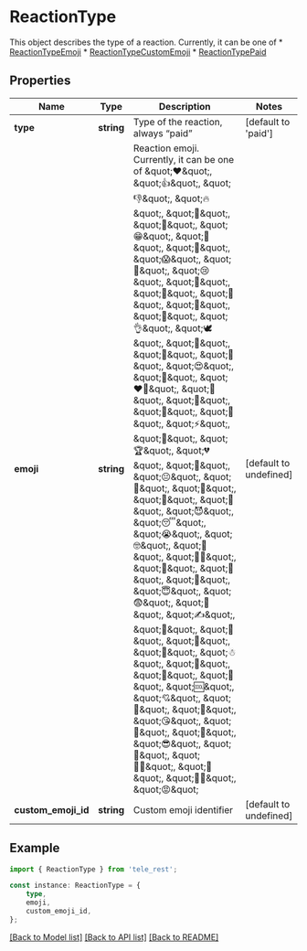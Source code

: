 # ReactionType

This object describes the type of a reaction. Currently, it can be one of  * [ReactionTypeEmoji](https://core.telegram.org/bots/api/#reactiontypeemoji) * [ReactionTypeCustomEmoji](https://core.telegram.org/bots/api/#reactiontypecustomemoji) * [ReactionTypePaid](https://core.telegram.org/bots/api/#reactiontypepaid)

## Properties

Name | Type | Description | Notes
------------ | ------------- | ------------- | -------------
**type** | **string** | Type of the reaction, always “paid” | [default to 'paid']
**emoji** | **string** | Reaction emoji. Currently, it can be one of \&quot;❤\&quot;, \&quot;👍\&quot;, \&quot;👎\&quot;, \&quot;🔥\&quot;, \&quot;🥰\&quot;, \&quot;👏\&quot;, \&quot;😁\&quot;, \&quot;🤔\&quot;, \&quot;🤯\&quot;, \&quot;😱\&quot;, \&quot;🤬\&quot;, \&quot;😢\&quot;, \&quot;🎉\&quot;, \&quot;🤩\&quot;, \&quot;🤮\&quot;, \&quot;💩\&quot;, \&quot;🙏\&quot;, \&quot;👌\&quot;, \&quot;🕊\&quot;, \&quot;🤡\&quot;, \&quot;🥱\&quot;, \&quot;🥴\&quot;, \&quot;😍\&quot;, \&quot;🐳\&quot;, \&quot;❤‍🔥\&quot;, \&quot;🌚\&quot;, \&quot;🌭\&quot;, \&quot;💯\&quot;, \&quot;🤣\&quot;, \&quot;⚡\&quot;, \&quot;🍌\&quot;, \&quot;🏆\&quot;, \&quot;💔\&quot;, \&quot;🤨\&quot;, \&quot;😐\&quot;, \&quot;🍓\&quot;, \&quot;🍾\&quot;, \&quot;💋\&quot;, \&quot;🖕\&quot;, \&quot;😈\&quot;, \&quot;😴\&quot;, \&quot;😭\&quot;, \&quot;🤓\&quot;, \&quot;👻\&quot;, \&quot;👨‍💻\&quot;, \&quot;👀\&quot;, \&quot;🎃\&quot;, \&quot;🙈\&quot;, \&quot;😇\&quot;, \&quot;😨\&quot;, \&quot;🤝\&quot;, \&quot;✍\&quot;, \&quot;🤗\&quot;, \&quot;🫡\&quot;, \&quot;🎅\&quot;, \&quot;🎄\&quot;, \&quot;☃\&quot;, \&quot;💅\&quot;, \&quot;🤪\&quot;, \&quot;🗿\&quot;, \&quot;🆒\&quot;, \&quot;💘\&quot;, \&quot;🙉\&quot;, \&quot;🦄\&quot;, \&quot;😘\&quot;, \&quot;💊\&quot;, \&quot;🙊\&quot;, \&quot;😎\&quot;, \&quot;👾\&quot;, \&quot;🤷‍♂\&quot;, \&quot;🤷\&quot;, \&quot;🤷‍♀\&quot;, \&quot;😡\&quot; | [default to undefined]
**custom_emoji_id** | **string** | Custom emoji identifier | [default to undefined]

## Example

```typescript
import { ReactionType } from 'tele_rest';

const instance: ReactionType = {
    type,
    emoji,
    custom_emoji_id,
};
```

[[Back to Model list]](../README.md#documentation-for-models) [[Back to API list]](../README.md#documentation-for-api-endpoints) [[Back to README]](../README.md)
